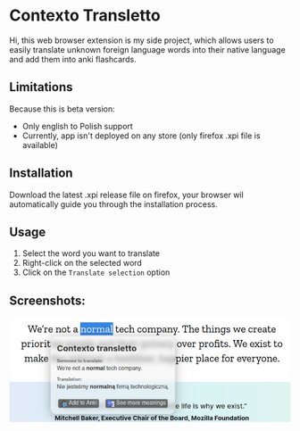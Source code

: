 # Contexto Transletto
Hi, this web browser extension is my side project, which allows users to easily translate unknown foreign language words into their native language and add them into anki flashcards.

## Limitations
Because this is beta version:
- Only english to Polish support
- Currently, app isn't deployed on any store (only firefox .xpi file is available)

## Installation
Download the latest .xpi release file on firefox,
your browser wil automatically guide you through the installation process.

## Usage
1. Select the word you want to translate
2. Right-click on the selected word
3. Click on the `Translate selection` option

## Screenshots:
![example usage screenshot](./assets/example_usage_1.png)
